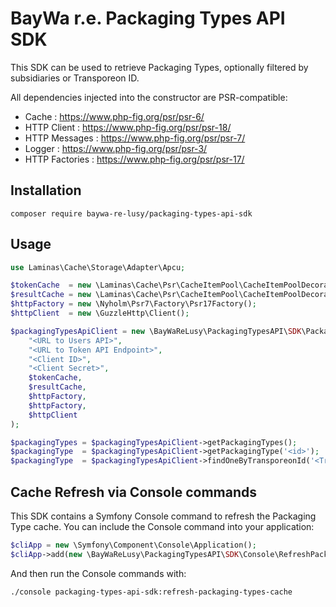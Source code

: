 BayWa r.e. Packaging Types API SDK
==================================

This SDK can be used to retrieve Packaging Types, optionally filtered by subsidiaries or Transporeon ID.

All dependencies injected into the constructor are PSR-compatible:
* Cache : https://www.php-fig.org/psr/psr-6/
* HTTP Client : https://www.php-fig.org/psr/psr-18/
* HTTP Messages : https://www.php-fig.org/psr/psr-7/
* Logger : https://www.php-fig.org/psr/psr-3/
* HTTP Factories : https://www.php-fig.org/psr/psr-17/

## Installation

```shell
composer require baywa-re-lusy/packaging-types-api-sdk
```

## Usage

```php
use Laminas\Cache\Storage\Adapter\Apcu;

$tokenCache  = new \Laminas\Cache\Psr\CacheItemPool\CacheItemPoolDecorator(new Apcu());
$resultCache = new \Laminas\Cache\Psr\CacheItemPool\CacheItemPoolDecorator(new Apcu());
$httpFactory = new \Nyholm\Psr7\Factory\Psr17Factory();
$httpClient  = new \GuzzleHttp\Client();

$packagingTypesApiClient = new \BayWaReLusy\PackagingTypesAPI\SDK\PackagingTypesApiClient(
    "<URL to Users API>",
    "<URL to Token API Endpoint>",
    "<Client ID>",
    "<Client Secret>",
    $tokenCache,
    $resultCache,
    $httpFactory,
    $httpFactory,
    $httpClient    
);

$packagingTypes = $packagingTypesApiClient->getPackagingTypes();
$packagingType  = $packagingTypesApiClient->getPackagingType('<id>');
$packagingType  = $packagingTypesApiClient->findOneByTransporeonId('<Transporeon ID>');
```

## Cache Refresh via Console commands

This SDK contains a Symfony Console command to refresh the Packaging Type cache. You can include the Console command
into your application:

```php
$cliApp = new \Symfony\Component\Console\Application();
$cliApp->add(new \BayWaReLusy\PackagingTypesAPI\SDK\Console\RefreshPackagingTypesCache($packagingTypesApiClient));
```

And then run the Console commands with:

```shell
./console packaging-types-api-sdk:refresh-packaging-types-cache
```
